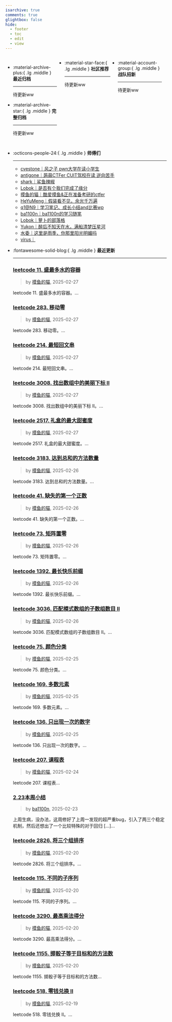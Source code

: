 ```yaml
---
isarchive: true
comments: true
glightbox: false
hide:
  - footer
  - toc
  - edit
  - view
---
```


<div class="grid" style="display: grid;grid-template-columns: 32% 33% 32%;" markdown>

<div class="grid cards" style="display: grid; grid-template-columns: 1fr;" markdown>

-   :material-archive-plus:{ .lg .middle } __最近归档__

    ---

    待更新ww


-   :material-archive-star:{ .lg .middle } __完整归档__

    ---

    待更新ww



</div>

<div class="grid cards" markdown>

-   :material-star-face:{ .lg .middle } __社区推荐__

    ---

    待更新ww


</div>

<div class="grid cards" markdown>

-   :material-account-group:{ .lg .middle } __战队招新__

    ---

    待更新ww


</div>

</div>

<div class="grid cards" markdown>

-   :octicons-people-24:{ .lg .middle } __师傅们__

    ---
    - [cvestone｜风之子 pwn大学在读小学生](https://www.su-cvestone.cn/)
    - [antigone｜蒟蒻CTFer CUIT驾校在读 逆向苦手](https://antigone4224.github.io/)
    - [shark｜鲨鱼辣椒](https://www.shark45.cn/)
    - [Lobok｜是否有个我们完成了缘分](http://dis4.cn/)
    - [摸鱼的猫｜酷爱摸鱼&正在准备考研的ctfer](https://blog.csdn.net/qq_62172019/)
    - [HeYuMeng｜假装看不见，余光千万遍](http://www.heyumeng.online/)
    - [q1@N9｜学习笔记、成长小结and比赛wp](https://qsheep24.wordpress.com)
    - [ba1100n｜ba1100n的学习随笔](http://www.ba1100n.tech)
    - [Lobok｜萝卜的部落格](https://dis4.cn)
    - [Yukon｜醉后不知天在水，满船清梦压星河](https://yukon.icu)
    - [水委｜这里是雨季，你那里阳光明媚吗](https://arch3rn4r.github.io)
    - [virus｜](https://megachar0x01.github.io)

</div>
<div class="grid cards" markdown>

-   :fontawesome-solid-blog:{ .lg .middle } __最近更新__

    ---
    ### [leetcode 11. 盛最多水的容器](https://blog.csdn.net/qq_62172019/article/details/145900248)  
    >by [摸鱼的猫](https://blog.csdn.net/qq_62172019/), 2025-02-27

    leetcode 11. 盛最多水的容器。...
    ### [leetcode 283. 移动零](https://blog.csdn.net/qq_62172019/article/details/145900111)  
    >by [摸鱼的猫](https://blog.csdn.net/qq_62172019/), 2025-02-27

    leetcode 283. 移动零。...
    ### [leetcode 214. 最短回文串](https://blog.csdn.net/qq_62172019/article/details/145899979)  
    >by [摸鱼的猫](https://blog.csdn.net/qq_62172019/), 2025-02-27

    leetcode 214. 最短回文串。...
    ### [leetcode 3008. 找出数组中的美丽下标 II](https://blog.csdn.net/qq_62172019/article/details/145899481)  
    >by [摸鱼的猫](https://blog.csdn.net/qq_62172019/), 2025-02-27

    leetcode 3008. 找出数组中的美丽下标 II。...
    ### [leetcode 2517. 礼盒的最大甜蜜度](https://blog.csdn.net/qq_62172019/article/details/145898560)  
    >by [摸鱼的猫](https://blog.csdn.net/qq_62172019/), 2025-02-27

    leetcode 2517. 礼盒的最大甜蜜度。...
    ### [leetcode 3183. 达到总和的方法数量](https://blog.csdn.net/qq_62172019/article/details/145886452)  
    >by [摸鱼的猫](https://blog.csdn.net/qq_62172019/), 2025-02-26

    leetcode 3183. 达到总和的方法数量。...
    ### [leetcode 41. 缺失的第一个正数](https://blog.csdn.net/qq_62172019/article/details/145886169)  
    >by [摸鱼的猫](https://blog.csdn.net/qq_62172019/), 2025-02-26

    leetcode 41. 缺失的第一个正数。...
    ### [leetcode 73. 矩阵置零](https://blog.csdn.net/qq_62172019/article/details/145886049)  
    >by [摸鱼的猫](https://blog.csdn.net/qq_62172019/), 2025-02-26

    leetcode 73. 矩阵置零。...
    ### [leetcode 1392. 最长快乐前缀](https://blog.csdn.net/qq_62172019/article/details/145885881)  
    >by [摸鱼的猫](https://blog.csdn.net/qq_62172019/), 2025-02-26

    leetcode 1392. 最长快乐前缀。...
    ### [leetcode 3036. 匹配模式数组的子数组数目 II](https://blog.csdn.net/qq_62172019/article/details/145885745)  
    >by [摸鱼的猫](https://blog.csdn.net/qq_62172019/), 2025-02-26

    leetcode 3036. 匹配模式数组的子数组数目 II。...
    ### [leetcode 75. 颜色分类](https://blog.csdn.net/qq_62172019/article/details/145841776)  
    >by [摸鱼的猫](https://blog.csdn.net/qq_62172019/), 2025-02-25

    leetcode 75. 颜色分类。...
    ### [leetcode 169. 多数元素](https://blog.csdn.net/qq_62172019/article/details/145841697)  
    >by [摸鱼的猫](https://blog.csdn.net/qq_62172019/), 2025-02-25

    leetcode 169. 多数元素。...
    ### [leetcode 136. 只出现一次的数字](https://blog.csdn.net/qq_62172019/article/details/145841601)  
    >by [摸鱼的猫](https://blog.csdn.net/qq_62172019/), 2025-02-25

    leetcode 136. 只出现一次的数字。...
    ### [leetcode 207. 课程表](https://blog.csdn.net/qq_62172019/article/details/145841297)  
    >by [摸鱼的猫](https://blog.csdn.net/qq_62172019/), 2025-02-24

    leetcode 207. 课程表...
    ### [2.23本周小结](http://ba1100n.tech/weekly_diary/2-23%e6%9c%ac%e5%91%a8%e5%b0%8f%e7%bb%93/)  
    >by [ba1100n](http://www.ba1100n.tech), 2025-02-23

    上周生病，没办法，这周修好了上周一发现的超严重bug，引入了两三个稳定机制，然后还想出了一个比较特殊的对于回归 […]...
    ### [leetcode 2826. 将三个组排序](https://blog.csdn.net/qq_62172019/article/details/145750013)  
    >by [摸鱼的猫](https://blog.csdn.net/qq_62172019/), 2025-02-20

    leetcode 2826. 将三个组排序。...
    ### [leetcode 115. 不同的子序列](https://blog.csdn.net/qq_62172019/article/details/145749872)  
    >by [摸鱼的猫](https://blog.csdn.net/qq_62172019/), 2025-02-20

    leetcode 115. 不同的子序列。...
    ### [leetcode 3290. 最高乘法得分](https://blog.csdn.net/qq_62172019/article/details/145749483)  
    >by [摸鱼的猫](https://blog.csdn.net/qq_62172019/), 2025-02-20

    leetcode 3290. 最高乘法得分。...
    ### [leetcode 1155. 掷骰子等于目标和的方法数](https://blog.csdn.net/qq_62172019/article/details/145749116)  
    >by [摸鱼的猫](https://blog.csdn.net/qq_62172019/), 2025-02-20

    leetcode 1155. 掷骰子等于目标和的方法数...
    ### [leetcode 518. 零钱兑换 II](https://blog.csdn.net/qq_62172019/article/details/145725671)  
    >by [摸鱼的猫](https://blog.csdn.net/qq_62172019/), 2025-02-19

    leetcode 518. 零钱兑换 II。...

</div>
